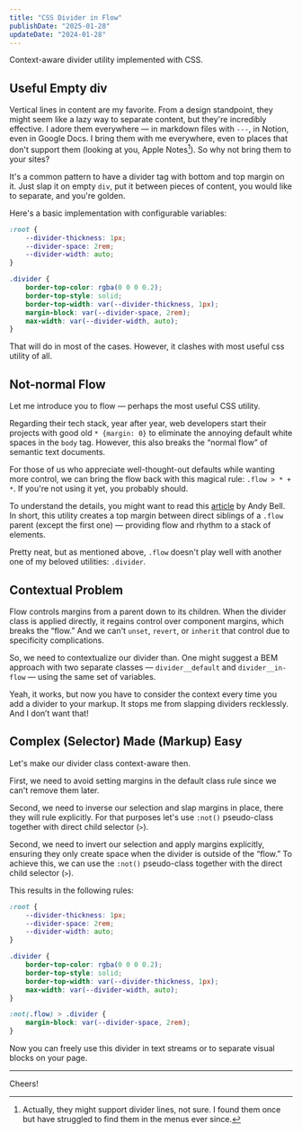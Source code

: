 ```yaml
---
title: "CSS Divider in Flow"
publishDate: "2025-01-28"
updateDate: "2024-01-28"
---
```


Context-aware divider utility implemented with CSS.

## Useful Empty div

Vertical lines in content are my favorite. From a design standpoint, they might seem like a lazy way to separate content, but they're incredibly effective. I adore them everywhere — in markdown files with `---`, in Notion, even in Google Docs. I bring them with me everywhere, even to places that don't support them (looking at you, Apple Notes[^apple-notes]). So why not bring them to your sites?

[^apple-notes]: Actually, they might support divider lines, not sure. I found them once but have struggled to find them in the menus ever since.

It's a common pattern to have a divider tag with bottom and top margin on it. Just slap it on empty `div`, put it between pieces of content, you would like to separate, and you're golden. 

Here's a basic implementation with configurable variables:

```css
:root {
	--divider-thickness: 1px;
	--divider-space: 2rem;
	--divider-width: auto;
}

.divider {
	border-top-color: rgba(0 0 0 0.2);
	border-top-style: solid;
	border-top-width: var(--divider-thickness, 1px);
	margin-block: var(--divider-space, 2rem);
	max-width: var(--divider-width, auto);
}
```

That will do in most of the cases. However, it clashes with most useful css utility of all.

## Not-normal Flow

Let me introduce you to flow — perhaps the most useful CSS utility.

Regarding their tech stack, year after year, web developers start their projects with good old `* {margin: 0}` to eliminate the annoying default white spaces in the `body` tag. However, this also breaks the “normal flow” of semantic text documents.

For those of us who appreciate well-thought-out defaults while wanting more control, we can bring the flow back with this magical rule: `.flow > * + *`. If you're not using it yet, you probably should.

To understand the details, you might want to read this [article](https://piccalil.li/blog/flow-utility/) by Andy Bell. In short, this utility creates a top margin between direct siblings of a `.flow` parent (except the first one) — providing flow and rhythm to a stack of elements.

Pretty neat, but as mentioned above, `.flow` doesn't play well with another one of my beloved utilities: `.divider`.

## Contextual Problem

Flow controls margins from a parent down to its children. When the divider class is applied directly, it regains control over component margins, which breaks the “flow.” And we can't `unset`, `revert`, or `inherit` that control due to specificity complications.

So, we need to contextualize our divider than. One might suggest a BEM approach with two separate classes — `divider__default` and `divider__in-flow` — using the same set of variables.

Yeah, it works, but now you have to consider the context every time you add a divider to your markup. It stops me from slapping dividers recklessly. And I don’t want that!

## Complex (Selector) Made (Markup) Easy

Let's make our divider class context-aware then.

First, we need to avoid setting margins in the default class rule since we can't remove them later.

Second, we need to inverse our selection and slap margins in place, there they will rule explicitly. For that purposes let's use `:not()` pseudo-class together with direct child selector (`>`).

Second, we need to invert our selection and apply margins explicitly, ensuring they only create space when the divider is outside of the “flow.” To achieve this, we can use the `:not()` pseudo-class together with the direct child selector (`>`).

This results in the following rules:

```css
:root {
	--divider-thickness: 1px;
	--divider-space: 2rem;
	--divider-width: auto;
}

.divider {
	border-top-color: rgba(0 0 0 0.2);
	border-top-style: solid;
	border-top-width: var(--divider-thickness, 1px);
	max-width: var(--divider-width, auto);
}

:not(.flow) > .divider {
	margin-block: var(--divider-space, 2rem);
}
```

Now you can freely use this divider in text streams or to separate visual blocks on your page.

---

Cheers!
